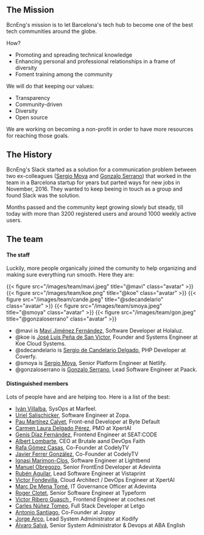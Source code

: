 ## The Mission

BcnEng's mission is to let Barcelona's tech hub to become one of the best tech
communities around the globe.

How?

- Promoting and spreading technical knowledge
- Enhancing personal and professional relationships in a frame of diversity
- Foment training among the community

We will do that keeping our values:

- Transparency
- Community-driven
- Diversity
- Open source

We are working on becoming a non-profit in order to have more resources for
reaching those goals.

## The History

BcnEng's Slack started as a solution for a communication problem between two
ex-colleagues ([Sergio Moya](https://www.linkedin.com/in/smoya) and [Gonzalo
Serrano](https://gon.cat)) that worked in the team in a Barcelona startup for
years but parted ways for new jobs in November, 2016. They wanted to keep
beeing in touch as a group and found Slack was the solution.

Months passed and the community kept growing slowly but steady, till today with
more than 3200 registered users and around 1000 weekly active users.

## The team

#### The staff

Luckily, more people organically joined the comunity to help organizing and
making sure everything run smooth. Here they are:

{{< figure src="/images/team/mavi.jpeg" title="@mavi" class="avatar" >}}
{{< figure src="/images/team/koe.png" title="@koe" class="avatar" >}}
{{< figure src="/images/team/cande.jpeg" title="@sdecandelario" class="avatar" >}}
{{< figure src="/images/team/smoya.jpeg" title="@smoya" class="avatar" >}}
{{< figure src="/images/team/gon.jpeg" title="@gonzaloserrano" class="avatar" >}}

- @mavi is [Mavi Jiménez Fernández](https://www.linkedin.com/in/mavijimenez/), Software Developer at Holaluz.
- @koe is [José Luis Peña de San Victor](https://www.linkedin.com/in/joseluispenadesanvictor/), Founder and Systems Engineer at Koe Cloud Systems.
- @sdecandelario is [Sergio de Candelario Delgado](https://www.linkedin.com/in/sdecandelario/), PHP Developer at Coverfy.
- @smoya is [Sergio Moya](https://www.linkedin.com/in/smoya/), Senior Platform Engineer at Netlify.
- @gonzaloserrano is [Gonzalo Serrano](https://gon.cat), Lead Software Engineer at Paack.

#### Distinguished members

Lots of people have and are helping too. Here is a list of the best:

- [Iván Villalba](https://www.linkedin.com/in/ivanvillalba/), SysOps at Marfeel.
- [Uriel Salischicker](https://www.linkedin.com/in/urielsalis/), Software Engineer at Zopa.
- [Pau Martínez Calvet](https://www.linkedin.com/in/pau-martinez-calvet/), Front-end Developer at Byte Default
- [Carmen Laura Delgado Pérez](https://www.linkedin.com/in/carmenldelgadop/), PMO at XpertAI
- [Genís Díaz Fernández](https://www.linkedin.com/in/genisdiazfernandez/), Frontend Engineer at SEAT:CODE
- [Albert Lombarte](https://www.linkedin.com/in/alombarte/), CEO at Brutale aand DevOps Faith
- [Rafa Gómez Casas](https://www.linkedin.com/in/rgomezcasas/), Co-Founder at CodelyTV
- [Javier Ferrer González](https://www.linkedin.com/in/javiercane/), Co-Founder at CodelyTV
- [Ignasi Marimon-Clos](https://www.linkedin.com/in/ignasimarimonclossunyol/), Software Engineer at Lightbend
- [Manuel Obregozo](https://www.manuelobregozo.com/), Senior FrontEnd Developer at Adevinta
- [Rubén Aguilar](https://www.linkedin.com/in/ruben-aguilar-becerra/), Lead Software Engineer at Vistaprint
- [Victor Fondevilla](https://www.linkedin.com/in/vfondevilla/), Cloud Architect / DevOps Engineer at XpertAI
- [Marc De Mena Tomé](https://www.linkedin.com/in/mdemena/), IT Governance Officer at Adevinta
- [Roger Clotet](https://www.linkedin.com/in/rogerclotet/), Senior Software Engineer at Typeform
- [Victor Ribero Guasch ](https://www.linkedin.com/in/devictoribero/), Frontend Engineer at coches.net
- [Carles Núñez Tomeo](https://www.linkedin.com/in/carles-nunez-tomeo/), Full Stack Developer at Letgo
- [Antonio Santiago](https://www.linkedin.com/in/acanimal/), Co-Founder at Joppy
- [Jorge Arco](https://www.linkedin.com/in/jorgearco/), Lead System Administrator at Kodify
- [Álvaro Salvá](https://www.linkedin.com/in/asalva/), Senior System Administrator & Devops at ABA English
